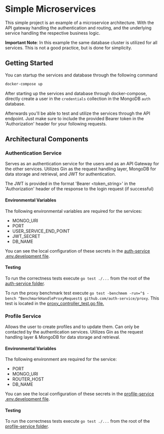 # Simple Microservices
This simple project is an example of a microservice architecture. With the API gateway handling the authentication and routing, and the underlying service handling the respective business logic.

**Important Note**: In this example the same database cluster is utilized for all services. This is not a good practice, but is done for simplicity.

## Getting Started
You can startup the services and database through the following command
```bash
docker-compose up
```

After starting up the services and database through docker-compose, directly create a user in the `credentials` collection in the MongoDB `auth` database.

Afterwards you'll be able to test and utilize the services through the API endpoint. Just make sure to include the provided Bearer token in the 'Authorization' header for your following requests.


## Architectural Components

### Authentication Service
Serves as an authentication service for the users and as an API Gateway for the other services. Utilizes Gin as the request handling layer, MongoDB for data storage and retrieval, and JWT for authentication.

The JWT is provided in the format 'Bearer <token_string>' in the 'Authorization' header of the response to the login request (if successful)

#### Environmental Variables
The following environmental variables are required for the services:
- MONGO_URI
- PORT
- USER_SERVICE_END_POINT
- JWT_SECRET
- DB_NAME

You can see the local configuration of these secrets in the [auth-service .env.development file](./auth-service/.env.development).

#### Testing
To run the correctness tests execute `go test ./...` from the root of the [auth-service folder](./auth-service/).

To run the proxy benchmark test execute `go test -benchmem -run=^$ -bench ^BenchmarkHandleProxyRequest$ github.com/auth-service/proxy`. This test is located in the [proxy_controller_test.go file.](./auth-service/proxy/proxy_controller_test.go)
### Profile Service

Allows the user to create profiles and to update them. Can only be contacted by the authentication services.
Utilizes Gin as the request handling layer & MongoDB for data storage and retrieval.

#### Environmental Variables
The following environment are required for the service:
- PORT
- MONGO_URI
- ROUTER_HOST
- DB_NAME

You can see the local configuration of these secrets in the [profile-service .env.development file](./profile-service/.env.development).

#### Testing
To run the correctness tests execute `go test ./...` from the root of the [profile-service folder](./profile-service/).
